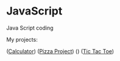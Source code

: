 # JavaScript
 Java Script coding

My projects:

([Calculator](https://github.com/SubjectDino/JavaScript/tree/main/Calculator))
([Pizza Project](https://github.com/SubjectDino/JavaScript/tree/main/Pizza_Project))
()
([Tic Tac Toe](https://github.com/SubjectDino/JavaScript/tree/main/Tic%20Tac%20Toe))
